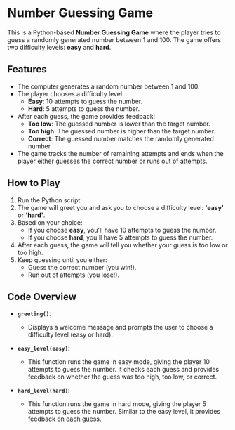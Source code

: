 # Number Guessing Game

This is a Python-based **Number Guessing Game** where the player tries to guess a randomly generated number between 1 and 100. The game offers two difficulty levels: **easy** and **hard**.

## Features

- The computer generates a random number between 1 and 100.
- The player chooses a difficulty level:
  - **Easy**: 10 attempts to guess the number.
  - **Hard**: 5 attempts to guess the number.
- After each guess, the game provides feedback:
  - **Too low**: The guessed number is lower than the target number.
  - **Too high**: The guessed number is higher than the target number.
  - **Correct**: The guessed number matches the randomly generated number.
- The game tracks the number of remaining attempts and ends when the player either guesses the correct number or runs out of attempts.

## How to Play

1. Run the Python script.
2. The game will greet you and ask you to choose a difficulty level: **'easy'** or **'hard'**.
3. Based on your choice:
   - If you choose **easy**, you'll have 10 attempts to guess the number.
   - If you choose **hard**, you'll have 5 attempts to guess the number.
4. After each guess, the game will tell you whether your guess is too low or too high.
5. Keep guessing until you either:
   - Guess the correct number (you win!).
   - Run out of attempts (you lose!).

## Code Overview

- **`greeting()`**: 
  - Displays a welcome message and prompts the user to choose a difficulty level (easy or hard).
  
- **`easy_level(easy)`**:
  - This function runs the game in easy mode, giving the player 10 attempts to guess the number. It checks each guess and provides feedback on whether the guess was too high, too low, or correct.

- **`hard_level(hard)`**:
  - This function runs the game in hard mode, giving the player 5 attempts to guess the number. Similar to the easy level, it provides feedback on each guess.

